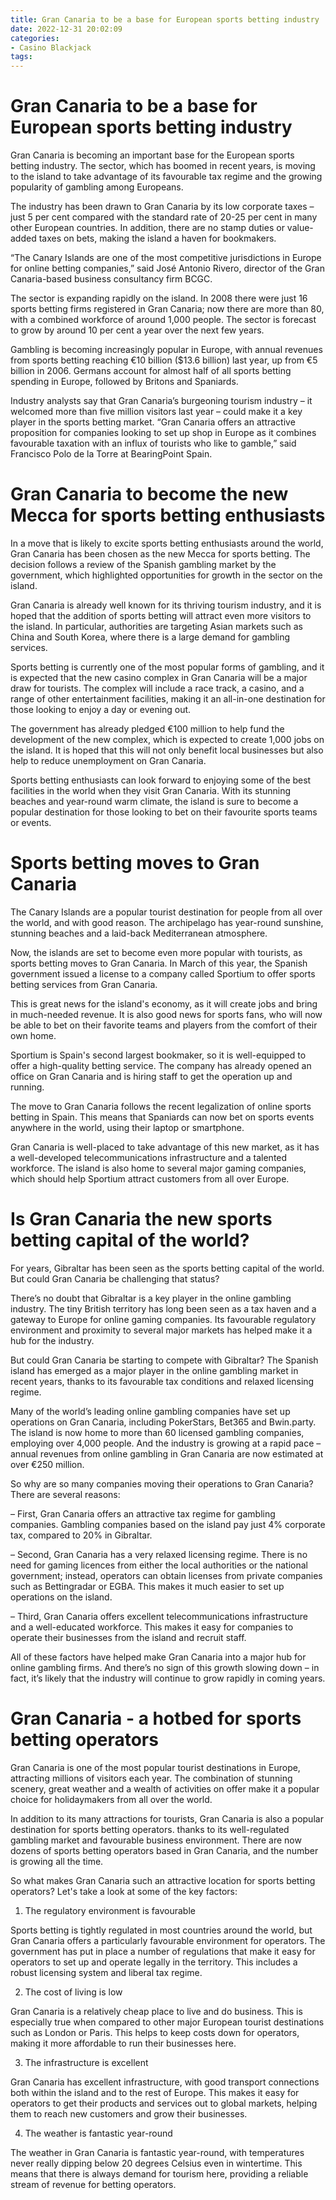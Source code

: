 ```yaml
---
title: Gran Canaria to be a base for European sports betting industry
date: 2022-12-31 20:02:09
categories:
- Casino Blackjack
tags:
---
```



#  Gran Canaria to be a base for European sports betting industry

Gran Canaria is becoming an important base for the European sports betting industry. The sector, which has boomed in recent years, is moving to the island to take advantage of its favourable tax regime and the growing popularity of gambling among Europeans.

The industry has been drawn to Gran Canaria by its low corporate taxes – just 5 per cent compared with the standard rate of 20-25 per cent in many other European countries. In addition, there are no stamp duties or value-added taxes on bets, making the island a haven for bookmakers.

“The Canary Islands are one of the most competitive jurisdictions in Europe for online betting companies,” said José Antonio Rivero, director of the Gran Canaria-based business consultancy firm BCGC.

The sector is expanding rapidly on the island. In 2008 there were just 16 sports betting firms registered in Gran Canaria; now there are more than 80, with a combined workforce of around 1,000 people. The sector is forecast to grow by around 10 per cent a year over the next few years.

Gambling is becoming increasingly popular in Europe, with annual revenues from sports betting reaching €10 billion ($13.6 billion) last year, up from €5 billion in 2006. Germans account for almost half of all sports betting spending in Europe, followed by Britons and Spaniards.

Industry analysts say that Gran Canaria’s burgeoning tourism industry – it welcomed more than five million visitors last year – could make it a key player in the sports betting market. “Gran Canaria offers an attractive proposition for companies looking to set up shop in Europe as it combines favourable taxation with an influx of tourists who like to gamble,” said Francisco Polo de la Torre at BearingPoint Spain.

#  Gran Canaria to become the new Mecca for sports betting enthusiasts

In a move that is likely to excite sports betting enthusiasts around the world, Gran Canaria has been chosen as the new Mecca for sports betting. The decision follows a review of the Spanish gambling market by the government, which highlighted opportunities for growth in the sector on the island.

Gran Canaria is already well known for its thriving tourism industry, and it is hoped that the addition of sports betting will attract even more visitors to the island. In particular, authorities are targeting Asian markets such as China and South Korea, where there is a large demand for gambling services.

Sports betting is currently one of the most popular forms of gambling, and it is expected that the new casino complex in Gran Canaria will be a major draw for tourists. The complex will include a race track, a casino, and a range of other entertainment facilities, making it an all-in-one destination for those looking to enjoy a day or evening out.

The government has already pledged €100 million to help fund the development of the new complex, which is expected to create 1,000 jobs on the island. It is hoped that this will not only benefit local businesses but also help to reduce unemployment on Gran Canaria.

Sports betting enthusiasts can look forward to enjoying some of the best facilities in the world when they visit Gran Canaria. With its stunning beaches and year-round warm climate, the island is sure to become a popular destination for those looking to bet on their favourite sports teams or events.

#  Sports betting moves to Gran Canaria

The Canary Islands are a popular tourist destination for people from all over the world, and with good reason. The archipelago has year-round sunshine, stunning beaches and a laid-back Mediterranean atmosphere.

Now, the islands are set to become even more popular with tourists, as sports betting moves to Gran Canaria. In March of this year, the Spanish government issued a license to a company called Sportium to offer sports betting services from Gran Canaria.

This is great news for the island's economy, as it will create jobs and bring in much-needed revenue. It is also good news for sports fans, who will now be able to bet on their favorite teams and players from the comfort of their own home.

 Sportium is Spain's second largest bookmaker, so it is well-equipped to offer a high-quality betting service. The company has already opened an office on Gran Canaria and is hiring staff to get the operation up and running.

The move to Gran Canaria follows the recent legalization of online sports betting in Spain. This means that Spaniards can now bet on sports events anywhere in the world, using their laptop or smartphone.

Gran Canaria is well-placed to take advantage of this new market, as it has a well-developed telecommunications infrastructure and a talented workforce. The island is also home to several major gaming companies, which should help Sportium attract customers from all over Europe.

#  Is Gran Canaria the new sports betting capital of the world?

For years, Gibraltar has been seen as the sports betting capital of the world. But could Gran Canaria be challenging that status?

There’s no doubt that Gibraltar is a key player in the online gambling industry. The tiny British territory has long been seen as a tax haven and a gateway to Europe for online gaming companies. Its favourable regulatory environment and proximity to several major markets has helped make it a hub for the industry.

But could Gran Canaria be starting to compete with Gibraltar? The Spanish island has emerged as a major player in the online gambling market in recent years, thanks to its favourable tax conditions and relaxed licensing regime.

Many of the world’s leading online gambling companies have set up operations on Gran Canaria, including PokerStars, Bet365 and Bwin.party. The island is now home to more than 60 licensed gambling companies, employing over 4,000 people. And the industry is growing at a rapid pace – annual revenues from online gambling in Gran Canaria are now estimated at over €250 million.

So why are so many companies moving their operations to Gran Canaria? There are several reasons:

– First, Gran Canaria offers an attractive tax regime for gambling companies. Gambling companies based on the island pay just 4% corporate tax, compared to 20% in Gibraltar.

– Second, Gran Canaria has a very relaxed licensing regime. There is no need for gaming licences from either the local authorities or the national government; instead, operators can obtain licenses from private companies such as Bettingradar or EGBA. This makes it much easier to set up operations on the island.

– Third, Gran Canaria offers excellent telecommunications infrastructure and a well-educated workforce. This makes it easy for companies to operate their businesses from the island and recruit staff.

All of these factors have helped make Gran Canaria into a major hub for online gambling firms. And there’s no sign of this growth slowing down – in fact, it’s likely that the industry will continue to grow rapidly in coming years.

#  Gran Canaria - a hotbed for sports betting operators

Gran Canaria is one of the most popular tourist destinations in Europe, attracting millions of visitors each year. The combination of stunning scenery, great weather and a wealth of activities on offer make it a popular choice for holidaymakers from all over the world.

In addition to its many attractions for tourists, Gran Canaria is also a popular destination for sports betting operators. thanks to its well-regulated gambling market and favourable business environment. There are now dozens of sports betting operators based in Gran Canaria, and the number is growing all the time.

So what makes Gran Canaria such an attractive location for sports betting operators? Let's take a look at some of the key factors:

1. The regulatory environment is favourable

Sports betting is tightly regulated in most countries around the world, but Gran Canaria offers a particularly favourable environment for operators. The government has put in place a number of regulations that make it easy for operators to set up and operate legally in the territory. This includes a robust licensing system and liberal tax regime.

2. The cost of living is low

Gran Canaria is a relatively cheap place to live and do business. This is especially true when compared to other major European tourist destinations such as London or Paris. This helps to keep costs down for operators, making it more affordable to run their businesses here.

3. The infrastructure is excellent

Gran Canaria has excellent infrastructure, with good transport connections both within the island and to the rest of Europe. This makes it easy for operators to get their products and services out to global markets, helping them to reach new customers and grow their businesses.

4. The weather is fantastic year-round

The weather in Gran Canaria is fantastic year-round, with temperatures never really dipping below 20 degrees Celsius even in wintertime. This means that there is always demand for tourism here, providing a reliable stream of revenue for betting operators.